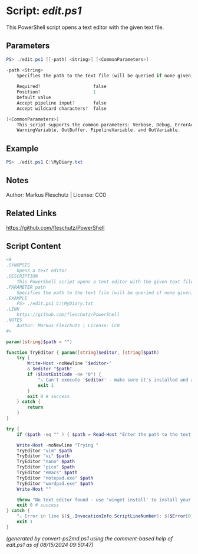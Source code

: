 Script: *edit.ps1*
========================

This PowerShell script opens a text editor with the given text file.

Parameters
----------
```powershell
PS> ./edit.ps1 [[-path] <String>] [<CommonParameters>]

-path <String>
    Specifies the path to the text file (will be queried if none given)
    
    Required?                    false
    Position?                    1
    Default value                
    Accept pipeline input?       false
    Accept wildcard characters?  false

[<CommonParameters>]
    This script supports the common parameters: Verbose, Debug, ErrorAction, ErrorVariable, WarningAction, 
    WarningVariable, OutBuffer, PipelineVariable, and OutVariable.
```

Example
-------
```powershell
PS> ./edit.ps1 C:\MyDiary.txt

```

Notes
-----
Author: Markus Fleschutz | License: CC0

Related Links
-------------
https://github.com/fleschutz/PowerShell

Script Content
--------------
```powershell
<#
.SYNOPSIS
	Opens a text editor
.DESCRIPTION
	This PowerShell script opens a text editor with the given text file.
.PARAMETER path
	Specifies the path to the text file (will be queried if none given)
.EXAMPLE
	PS> ./edit.ps1 C:\MyDiary.txt
.LINK
	https://github.com/fleschutz/PowerShell
.NOTES
	Author: Markus Fleschutz | License: CC0
#>

param([string]$path = "")

function TryEditor { param([string]$editor, [string]$path)
	try {
		Write-Host -noNewline "$editor·"
		& $editor "$path"
		if ($lastExitCode -ne "0") {
			"⚠️ Can't execute '$editor' - make sure it's installed and available"
			exit 1
		}
		exit 0 # success
	} catch {
		return
	}
}

try {
	if ($path -eq "" ) { $path = Read-Host "Enter the path to the text file" }

	Write-Host -noNewline "Trying "
	TryEditor "vim" $path
	TryEditor "vi" $path
	TryEditor "nano" $path
	TryEditor "pico" $path
	TryEditor "emacs" $path
	TryEditor "notepad.exe" $path
	TryEditor "wordpad.exe" $path
	Write-Host ""

	throw "No text editor found - use 'winget install' to install your favorite text editor."
	exit 0 # success
} catch {
	"⚠️ Error in line $($_.InvocationInfo.ScriptLineNumber): $($Error[0])"
	exit 1
}
```

*(generated by convert-ps2md.ps1 using the comment-based help of edit.ps1 as of 08/15/2024 09:50:47)*
